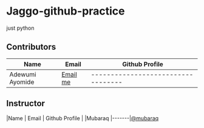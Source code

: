 # Jaggo-github-practice
just python

## Contributors

|Name            | Email                                         | Github Profile                   |
|----------------|-----------------------------------------------|----------------------------------|
|Adewumi Ayomide |[Email me](mailto:adewumiayomide018@gmail.com) |----------------------------------|

## Instructor
|Name    | Email | Github Profile                   |
|Mubaraq |-------|[@mubaraq](github.com/mubarraqqq)      
